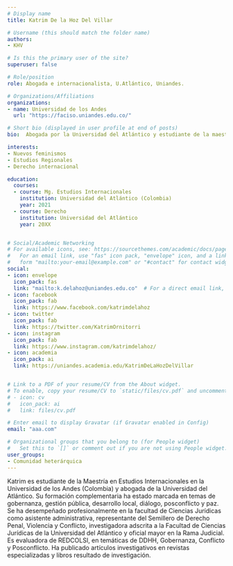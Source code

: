 ```yaml
---
# Display name
title: Katrim De la Hoz Del Villar

# Username (this should match the folder name)
authors:
- KHV

# Is this the primary user of the site?
superuser: false

# Role/position
role: Abogada e internacionalista, U.Atlántico, Uniandes.

# Organizations/Affiliations
organizations:
- name: Universidad de los Andes
  url: "https://faciso.uniandes.edu.co/"

# Short bio (displayed in user profile at end of posts)
bio:  Abogada por la Universidad del Atlántico y estudiante de la maestría en Estudios Internacionales Uniandes.

interests:
- Nuevos feminismos 
- Estudios Regionales
- Derecho internacional

education:
  courses:
  - course: Mg. Estudios Internacionales
    institution: Universidad del Atlántico (Colombia)
    year: 2021
  - course: Derecho
    institution: Universidad del Atlántico
    year: 20XX


# Social/Academic Networking
# For available icons, see: https://sourcethemes.com/academic/docs/page-builder/#icons
#   For an email link, use "fas" icon pack, "envelope" icon, and a link in the
#   form "mailto:your-email@example.com" or "#contact" for contact widget.
social:
- icon: envelope
  icon_pack: fas
  link: "mailto:k.delahoz@uniandes.edu.co"  # For a direct email link, use "mailto:test@example.org".
- icon: facebook
  icon_pack: fab
  link: https://www.facebook.com/katrimdelahoz
- icon: twitter
  icon_pack: fab
  link: https://twitter.com/KatrimOrnitorri
- icon: instagram
  icon_pack: fab
  link: https://www.instagram.com/katrimdelahoz/
- icon: academia
  icon_pack: ai
  link: https://uniandes.academia.edu/KatrimDeLaHozDelVillar


# Link to a PDF of your resume/CV from the About widget.
# To enable, copy your resume/CV to `static/files/cv.pdf` and uncomment the lines below.
# - icon: cv
#   icon_pack: ai
#   link: files/cv.pdf

# Enter email to display Gravatar (if Gravatar enabled in Config)
email: "aaa.com"

# Organizational groups that you belong to (for People widget)
#   Set this to `[]` or comment out if you are not using People widget.
user_groups:
- Comunidad heterárquica
---
```


Katrim es estudiante de la Maestría en Estudios Internacionales en la Universidad de los Andes (Colombia) y abogada de la Universidad del Atlántico. Su formación complementaria ha estado marcada en temas de gobernanza, gestión pública, desarrollo local, diálogo, posconflicto y paz. Se ha desempeñado profesionalmente en la facultad de Ciencias Jurídicas como asistente administrativa, representante del Semillero de Derecho Penal, Violencia y Conflicto, investigadora adscrita a la Facultad de Ciencias Jurídicas de la Universidad del Atlántico y oficial mayor en la Rama Judicial. Es evaluadora de REDCOLSI, en temáticas de DDHH, Gobernanza, Conflicto y Posconflicto. Ha publicado artículos investigativos en revistas especializadas y libros resultado de investigación.

